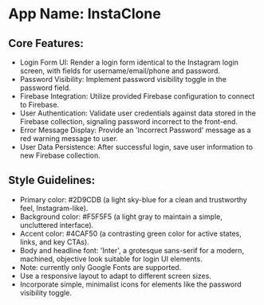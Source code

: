 # **App Name**: InstaClone

## Core Features:

- Login Form UI: Render a login form identical to the Instagram login screen, with fields for username/email/phone and password.
- Password Visibility: Implement password visibility toggle in the password field.
- Firebase Integration: Utilize provided Firebase configuration to connect to Firebase.
- User Authentication: Validate user credentials against data stored in the Firebase collection, signaling password incorrect to the front-end.
- Error Message Display: Provide an 'Incorrect Password' message as a red warning message to user.
- User Data Persistence: After successful login, save user information to new Firebase collection.

## Style Guidelines:

- Primary color: #2D9CDB (a light sky-blue for a clean and trustworthy feel, Instagram-like).
- Background color: #F5F5F5 (a light gray to maintain a simple, uncluttered interface).
- Accent color: #4CAF50 (a contrasting green color for active states, links, and key CTAs).
- Body and headline font: 'Inter', a grotesque sans-serif for a modern, machined, objective look suitable for login UI elements.
- Note: currently only Google Fonts are supported.
- Use a responsive layout to adapt to different screen sizes.
- Incorporate simple, minimalist icons for elements like the password visibility toggle.